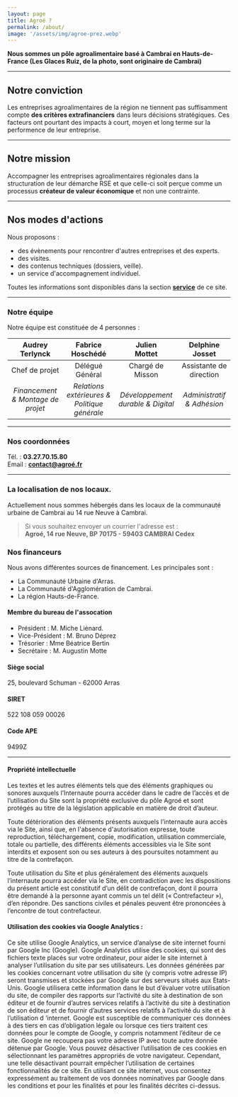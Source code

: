 ```yaml
---
layout: page
title: Agroé ?
permalink: /about/
image: '/assets/img/agroe-prez.webp'
---
```


**Nous sommes un pôle agroalimentaire basé à Cambrai en Hauts-de-France (Les Glaces Ruiz, de la photo, sont originaire de Cambrai)**

---

## Notre conviction

Les entreprises agroalimentaires de la région ne tiennent pas suffisamment compte **des critères extrafinanciers** dans leurs décisions stratégiques.
Ces facteurs ont pourtant des impacts à court, moyen et long terme sur la performence de leur entreprise.

---

## Notre mission

Accompagner les entreprises agroalimentaires régionales dans la structuration de leur démarche RSE et que celle-ci soit perçue comme un processus **créateur de valeur économique** et non une contrainte.

---

## Nos modes d'actions
Nous proposons :
- des évènements pour rencontrer d'autres entreprises et des experts.
- des visites.
- des contenus techniques (dossiers, veille).
- un service d'accompagnement individuel.

Toutes les informations sont disponibles dans la section [**service**](https://timotte1984.github.io/agroe-jekyll/service/) de ce site.

---

### Notre équipe

Notre équipe est constituée de 4 personnes :

| Audrey <br/>**Terlynck** | Fabrice <br/>**Hoschédé** | Julien <br/>**Mottet** | Delphine<br/> **Josset**   |
|:-------------------:|:--------------------:|:---------------------:|:-----------------------:|
|  Chef de projet   |   Délégué Général    | Chargé de Misson | Assistante de direction |
|  *Financement & Montage de projet*| *Relations extérieures & Politique générale* | *Développement durable & Digital*   | *Administratif & Adhésion*  |

---

### Nos coordonnées

Tél. : **03.27.70.15.80** <br/>
Email : **[contact@agroé.fr](contact@agroé.fr)**

---

### La localisation de nos locaux.
Actuellement nous sommes hébergés dans les locaux de la communauté urbaine de Cambrai au 14 rue Neuve à Cambrai.

> Si vous souhaitez envoyer un courrier l'adresse est : <br/>
**Agroé, 14 rue Neuve, BP 70175 - 59403 CAMBRAI Cedex**

### Nos financeurs

Nous avons différentes sources de financement. Les principales sont :
- La Communauté Urbaine d'Arras.
- La Communauté d'Agglomération de Cambrai.
- La région Hauts-de-France.

#### Membre du bureau de l'assocation
- Président : M. Miche Liénard.
- Vice-Président : M. Bruno Déprez
- Trésorier : Mme Béatrice Bertin
- Secrétaire : M. Augustin Motte

#### Siège social
25, boulevard Schuman - 62000 Arras

#### SIRET
522 108 059 00026

#### Code APE
9499Z

----

#### Propriété intellectuelle
Les textes et les autres éléments tels que des éléments graphiques ou sonores auxquels l’Internaute pourra accéder dans le cadre de l’accès et de l’utilisation du Site sont la propriété exclusive du pôle Agroé et sont protégés au titre de la législation applicable en matière de droit d’auteur.

Toute détérioration des éléments présents auxquels l’internaute aura accès via le Site, ainsi que, en l'absence d'autorisation expresse, toute reproduction, téléchargement, copie, modification, utilisation commerciale, totale ou partielle, des différents éléments accessibles via le Site sont interdits et exposent son ou ses auteurs à des poursuites notamment au titre de la contrefaçon.

Toute utilisation du Site et plus généralement des éléments auxquels l’internaute pourra accéder via le Site, en contradiction avec les dispositions du présent article est constitutif d’un délit de contrefaçon, dont il pourra être demandé à la personne ayant commis un tel délit (« Contrefacteur »), d’en répondre. Des sanctions civiles et pénales peuvent être prononcées à l’encontre de tout contrefacteur.


#### Utilisation des cookies via Google Analytics :
Ce site utilise Google Analytics, un service d’analyse de site internet fourni par Google Inc (Google). Google Analytics utilise des cookies, qui sont des fichiers texte placés sur votre ordinateur, pour aider le site internet à analyser l’utilisation du site par ses utilisateurs. Les données générées par les cookies concernant votre utilisation du site (y compris votre adresse IP) seront transmises et stockées par Google sur des serveurs situés aux Etats-Unis. Google utilisera cette information dans le but d’évaluer votre utilisation du site, de compiler des rapports sur l’activité du site à destination de son éditeur et de fournir d’autres services relatifs à l’activité du site à destination de son éditeur et de fournir d’autres services relatifs à l’activité du site et à l’utilisation d ‘internet. Google est susceptible de communiquer ces données à des tiers en cas d’obligation légale ou lorsque ces tiers traitent ces données pour le compte de Google, y compris notamment l’éditeur de ce site. Google ne recoupera pas votre adresse IP avec toute autre donnée détenue par Google. Vous pouvez désactiver l’utilisation de ces cookies en sélectionnant les paramètres appropriés de votre navigateur. Cependant, une telle désactivant pourrait empêcher l’utilisation de certaines fonctionnalités de ce site. En utilisant ce site internet, vous consentez expressément au traitement de vos données nominatives par Google dans les conditions et pour les finalités et pour les finalités décrites ci-dessus.




